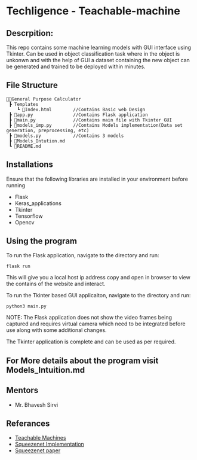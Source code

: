 # Techligence - Teachable-machine 

## Descrpition:
This repo contains some machine learning models with GUI interface using Tkinter. Can be used in object classification task where in the object is unkonwn and with the help of GUI a dataset containing the new object can be generated and trained to be deployed within minutes.

## File Structure 

```
👨‍💻General Purpose Calculator 
 ┣ Templates                            
    ┗ 📄Index.html        //Contains Basic web Design          
 ┣ 📄app.py               //Contains Flask application                    
 ┣ 📄main.py              //Contains main file with Tkinter GUI          
 ┣ 📄models_imp.py        //Contains Models implementation(Data set generation, preprocessing, etc)
 ┣ 📄models.py            //Contains 3 models 
 ┣ 📄Models_Intution.md
 ┗ 📄README.md      
```

## Installations
Ensure that the following libraries are installed in your environment before running 
- Flask 
- Keras_applications
- Tkinter
- Tensorflow
- Opencv

## Using the program 

To run the Flask application, navigate to the directory and run:
```
flask run
```
This will give you a local host ip address copy and open in browser to view the contains of the website and interact.

To run the Tkinter based GUI applicaiton, navigate to the directory and run:
```
python3 main.py
```

NOTE: The Flask application does not show the video frames being captured and requires virtual camera which need to be integrated before use along with some additional changes.

The Tkinter application is complete and can be used as per required.

## For More details about the program visit Models_Intuition.md

## Mentors
- Mr. Bhavesh Sirvi

## Referances
- [Teachable Machines](https://github.com/googlecreativelab/teachablemachine-community)
- [Squeezenet Implementation](https://github.com/forresti/SqueezeNet)
- [Squeezenet paper](https://arxiv.org/pdf/1602.07360.pdf)
